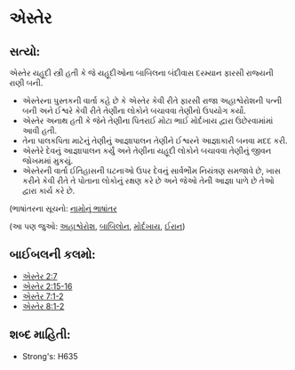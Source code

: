 # એસ્તેર 

## સત્યો: 

એસ્તેર યહૂદી સ્ત્રી હતી કે જે યહૂદીઓના બાબિલના બંદીવાસ દરમ્યાન ફારસી રાજ્યની રાણી બની.

* એસ્તેરના પુસ્તકની વાર્તા કહે છે કે એસ્તેર કેવી રીતે ફારસી રાજા અહાશ્વેરોશની પત્ની બની અને ઈશ્વરે કેવી રીતે તેણીના લોકોને બચાવવા તેણીનો ઉપયોગ કર્યો.
* એસ્તેર અનાથ હતી કે જેને તેણીના પિતરાઈ મોટા ભાઈ મોર્દખાય દ્વારા ઉછેરવામાંમાં આવી હતી.
* તેના પાલકપિતા માટેનું તેણીનું આજ્ઞાપાલન તેણીને ઈશ્વરને આજ્ઞાકારી બનવા મદદ કરી.
* એસ્તેરે દેવનું આજ્ઞાપાલન કર્યું અને તેણીના યહૂદી લોકોને બચાવવા તેણીનું જીવન જોખમમાં મુકયું.
* એસ્તેરની વાર્તા ઈતિહાસની ઘટનાઓ ઉપર દેવનું સાર્વભૌમ નિયંત્રણ સમજાવે છે, ખાસ કરીને કેવી રીતે તે પોતાના લોકોનું રક્ષણ કરે છે અને જેઓ તેની આજ્ઞા પાળે છે તેઓ દ્વારા કાર્ય કરે છે.

(ભાષાંતરના સૂચનો: [નામોનું ભાષાંતર](rc://gu/ta/man/translate/translate-names)

(આ પણ જુઓ: [અહાશ્વેરોશ](../names/ahasuerus.md), [બાબિલોન](../names/babylon.md), [મોર્દખાય](../names/mordecai.md), [ઈરાન](../names/persia.md))

## બાઈબલની કલમો: 

* [એસ્તેર 2:7](rc://gu/tn/help/est/02/07)
* [એસ્તેર 2:15-16](rc://gu/tn/help/est/02/15)
* [એસ્તેર 7:1-2](rc://gu/tn/help/est/07/01)
* [એસ્તેર 8:1-2](rc://gu/tn/help/est/08/01)

## શબ્દ માહિતી: 

* Strong's: H635
